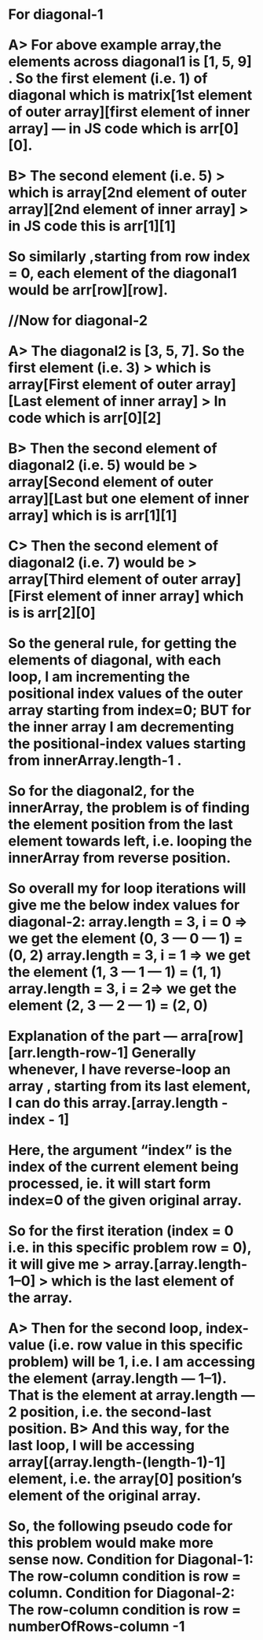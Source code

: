 <h1>
For diagonal-1

A> For above example array,the elements across diagonal1 is [1, 5, 9] . So  the first element (i.e. 1) of diagonal which is matrix[1st element of outer array][first element of inner array] — in JS code which is arr[0][0].



B> The second element (i.e. 5) > which is array[2nd element of outer array][2nd element of inner array] > in JS code this is arr[1][1]

So similarly ,starting from row index = 0, each element of the diagonal1 would be arr[row][row].

//Now for diagonal-2

A> The diagonal2 is [3, 5, 7]. So the first element (i.e. 3) >
which is array[First element of outer array][Last element of inner array] > In code which is arr[0][2]

B> Then the second element of diagonal2 (i.e. 5) would be >
array[Second element of outer array][Last but one element of inner array]
which is is arr[1][1]

C> Then the second element of diagonal2 (i.e. 7) would be >
array[Third element of outer array][First element of inner array]
which is is arr[2][0]

So the general rule, for getting the elements of diagonal, with each loop, I am incrementing the positional index values of the outer array starting from index=0; BUT for the inner array I am decrementing the positional-index values starting from innerArray.length-1 .

So for the diagonal2, for the innerArray, the problem is of finding the element position from the last element towards left, i.e. looping the innerArray from reverse position.

So overall my for loop iterations will give me the below index values for diagonal-2:
array.length = 3, i = 0 => we get the element (0, 3 — 0 — 1) = (0, 2)
array.length = 3, i = 1 => we get the element (1, 3 — 1 — 1) = (1, 1)
array.length = 3, i = 2=> we get the element (2, 3 — 2 — 1) = (2, 0)

Explanation of the part — arra[row][arr.length-row-1]
Generally whenever, I have reverse-loop an array , starting from its last element, I can do this
array.[array.length - index - 1]





Here, the argument “index” is the index of the current element being processed, ie. it will start form index=0 of the given original array.

So for the first iteration (index = 0 i.e. in this specific problem row = 0), it will give me > array.[array.length-1–0] > which is the last element of the array.

A> Then for the second loop, index-value (i.e. row value in this specific problem) will be 1, i.e. I am accessing the element (array.length — 1–1). That is the element at array.length — 2 position, i.e. the second-last position.
B> And this way, for the last loop, I will be accessing array[(array.length-(length-1)-1] element, i.e. the array[0] position’s element of the original array.

So, the following pseudo code for this problem would make more sense now.
Condition for Diagonal-1: The row-column condition is row = column.
Condition for Diagonal-2: The row-column condition is row = numberOfRows-column -1
</h1>








